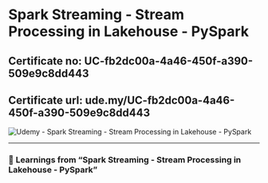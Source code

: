 # Spark Streaming - Stream Processing in Lakehouse - PySpark

## Certificate no: UC-fb2dc00a-4a46-450f-a390-509e9c8dd443
## Certificate url: ude.my/UC-fb2dc00a-4a46-450f-a390-509e9c8dd443

![Udemy - Spark Streaming - Stream Processing in Lakehouse - PySpark](https://github.com/user-attachments/assets/5344667f-bcd6-4af2-a6c1-244dfb04d866)


---

### 🌟 **Learnings from “Spark Streaming - Stream Processing in Lakehouse - PySpark”**
